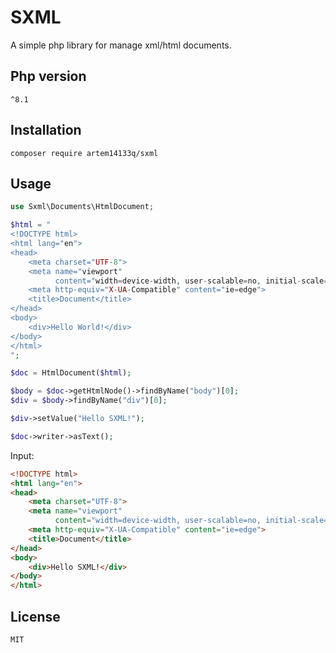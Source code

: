 # SXML

A simple php library for manage xml/html documents.

## Php version
`^8.1`

## Installation
`composer require artem14133q/sxml`

## Usage
```php
use Sxml\Documents\HtmlDocument;

$html = "
<!DOCTYPE html>
<html lang="en">
<head>
    <meta charset="UTF-8">
    <meta name="viewport"
          content="width=device-width, user-scalable=no, initial-scale=1.0, maximum-scale=1.0, minimum-scale=1.0">
    <meta http-equiv="X-UA-Compatible" content="ie=edge">
    <title>Document</title>
</head>
<body>
    <div>Hello World!</div>
</body>
</html>
";

$doc = HtmlDocument($html);

$body = $doc->getHtmlNode()->findByName("body")[0];
$div = $body->findByName("div")[0];

$div->setValue("Hello SXML!");

$doc->writer->asText();
```

Input:
```html
<!DOCTYPE html>
<html lang="en">
<head>
    <meta charset="UTF-8">
    <meta name="viewport"
          content="width=device-width, user-scalable=no, initial-scale=1.0, maximum-scale=1.0, minimum-scale=1.0">
    <meta http-equiv="X-UA-Compatible" content="ie=edge">
    <title>Document</title>
</head>
<body>
    <div>Hello SXML!</div>
</body>
</html>
```

## License
`MIT`